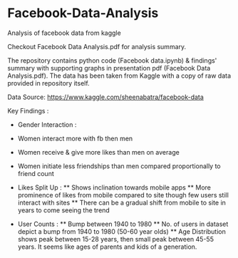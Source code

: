 # Facebook-Data-Analysis
Analysis of facebook data from kaggle

Checkout Facebook Data Analysis.pdf for analysis summary.

The repository contains python code (Facebook data.ipynb) & findings' summary with supporting graphs in presentation pdf (Facebook Data Analysis.pdf). The data has been taken from Kaggle with a copy of raw data provided in repository itself.

Data Source: https://www.kaggle.com/sheenabatra/facebook-data

Key Findings :

* Gender Interaction :
 * Women interact more with fb then men
 * Women receive & give more likes than men on average
 * Women initiate less friendships than men compared proportionally to friend count
	
* Likes Split Up :
** Shows inclination towards mobile apps
** More prominence of likes from mobile compared to site though few users still interact with sites
** There can be a gradual shift from mobile to site in years to come seeing the trend

* User Counts :
** Bump between 1940 to 1980
** No. of users in dataset depict a bump from 1940 to 1980 (50-60 year olds)
** Age Distribution shows peak between 15-28 years, then small peak between 45-55 years. It seems like ages of parents and kids of a          generation.
